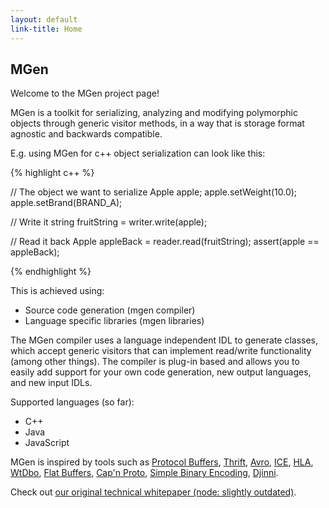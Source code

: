 ```yaml
---
layout: default
link-title: Home
---
```


## MGen

Welcome to the MGen project page!

MGen is a toolkit for serializing, analyzing and modifying polymorphic objects through generic visitor methods, in a way that is storage format agnostic and backwards compatible.


E.g. using MGen for c++ object serialization can look like this:

{% highlight c++ %}

// The object we want to serialize
Apple apple;
apple.setWeight(10.0);
apple.setBrand(BRAND_A);
  
// Write it
string fruitString = writer.write(apple);
  
// Read it back
Apple appleBack = reader.read<Apple>(fruitString);
assert(apple == appleBack);

{% endhighlight %}


This is achieved using:

 * Source code generation (mgen compiler)
 * Language specific libraries (mgen libraries)


The MGen compiler uses a language independent IDL to generate classes, which accept generic visitors that can implement read/write functionality (among other things). The compiler is plug-in based and allows you to easily add support for your own code generation, new output languages, and new input IDLs.


Supported languages (so far):

 * C++
 * Java
 * JavaScript
 

MGen is inspired by tools such as [Protocol Buffers](https://code.google.com/p/protobuf/), [Thrift](http://thrift.apache.org/), [Avro](http://avro.apache.org/), [ICE](http://www.zeroc.com/ice.html "Internet Communications Engine"), [HLA](http://en.wikipedia.org/wiki/High-level_architecture_(simulation) "High level architecture"), [WtDbo](http://www.webtoolkit.eu/wt/), [Flat Buffers](http://google.github.io/flatbuffers/), [Cap'n Proto](http://kentonv.github.io/capnproto/), [Simple Binary Encoding](https://github.com/real-logic/simple-binary-encoding),
[Djinni](https://github.com/dropbox/djinni).

Check out [our original technical whitepaper (node: slightly outdated)](http://culvertsoft.se/docs/WhitePaper.pdf).
